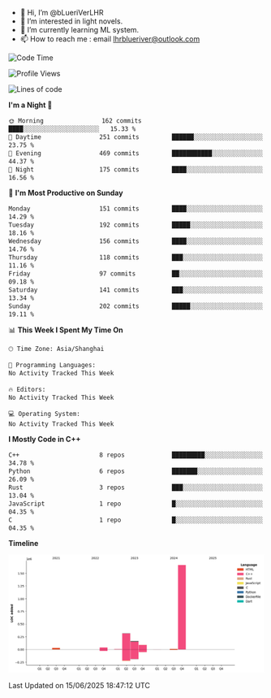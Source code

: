 - 👋 Hi, I’m @bLueriVerLHR
- 👀 I’m interested in light novels.
- 🌱 I’m currently learning ML system.
- 📫 How to reach me : email lhrblueriver@outlook.com

<!--START_SECTION:waka-->
![Code Time](http://img.shields.io/badge/Code%20Time-345%20hrs%2018%20mins-blue)

![Profile Views](http://img.shields.io/badge/Profile%20Views-4-blue)

![Lines of code](https://img.shields.io/badge/From%20Hello%20World%20I%27ve%20Written-2.3%20million%20lines%20of%20code-blue)

**I'm a Night 🦉** 

```text
🌞 Morning                162 commits         ████░░░░░░░░░░░░░░░░░░░░░   15.33 % 
🌆 Daytime                251 commits         ██████░░░░░░░░░░░░░░░░░░░   23.75 % 
🌃 Evening                469 commits         ███████████░░░░░░░░░░░░░░   44.37 % 
🌙 Night                  175 commits         ████░░░░░░░░░░░░░░░░░░░░░   16.56 % 
```
📅 **I'm Most Productive on Sunday** 

```text
Monday                   151 commits         ████░░░░░░░░░░░░░░░░░░░░░   14.29 % 
Tuesday                  192 commits         █████░░░░░░░░░░░░░░░░░░░░   18.16 % 
Wednesday                156 commits         ████░░░░░░░░░░░░░░░░░░░░░   14.76 % 
Thursday                 118 commits         ███░░░░░░░░░░░░░░░░░░░░░░   11.16 % 
Friday                   97 commits          ██░░░░░░░░░░░░░░░░░░░░░░░   09.18 % 
Saturday                 141 commits         ███░░░░░░░░░░░░░░░░░░░░░░   13.34 % 
Sunday                   202 commits         █████░░░░░░░░░░░░░░░░░░░░   19.11 % 
```


📊 **This Week I Spent My Time On** 

```text
🕑︎ Time Zone: Asia/Shanghai

💬 Programming Languages: 
No Activity Tracked This Week

🔥 Editors: 
No Activity Tracked This Week

💻 Operating System: 
No Activity Tracked This Week
```

**I Mostly Code in C++** 

```text
C++                      8 repos             █████████░░░░░░░░░░░░░░░░   34.78 % 
Python                   6 repos             ███████░░░░░░░░░░░░░░░░░░   26.09 % 
Rust                     3 repos             ███░░░░░░░░░░░░░░░░░░░░░░   13.04 % 
JavaScript               1 repo              █░░░░░░░░░░░░░░░░░░░░░░░░   04.35 % 
C                        1 repo              █░░░░░░░░░░░░░░░░░░░░░░░░   04.35 % 
```



**Timeline**

![Lines of Code chart](https://raw.githubusercontent.com/bLueriVerLHR/bLueriVerLHR/main/assets/bar_graph.png)


 Last Updated on 15/06/2025 18:47:12 UTC
<!--END_SECTION:waka-->
